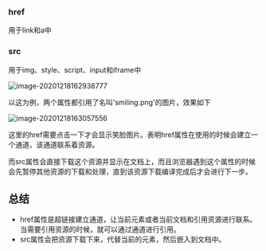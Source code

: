 ### href

用于link和a中

### src

用于img、style、script、input和iframe中



![image-20201218162938777](C:\Users\d1063\AppData\Roaming\Typora\typora-user-images\image-20201218162938777.png)

以这为例，两个属性都引用了名叫'smiling.png'的图片，效果如下

![image-20201218163057556](C:\Users\d1063\AppData\Roaming\Typora\typora-user-images\image-20201218163057556.png)

这里的href需要点击一下才会显示笑脸图片。表明href属性在使用的时候会建立一个通道，该通道联系着资源。

而src属性会直接下载这个资源并显示在文档上，而且浏览器遇到这个属性的时候会先暂停其他资源的下载和处理，直到该资源下载编译完成后才会进行下一步。



## 总结

- href属性是超链接建立通道，让当前元素或者当前文档和引用资源进行联系。当需要引用资源的时候，就可以通过通道进行引用。
- src属性会把资源下载下来，代替当前的元素，然后嵌入到文档中。